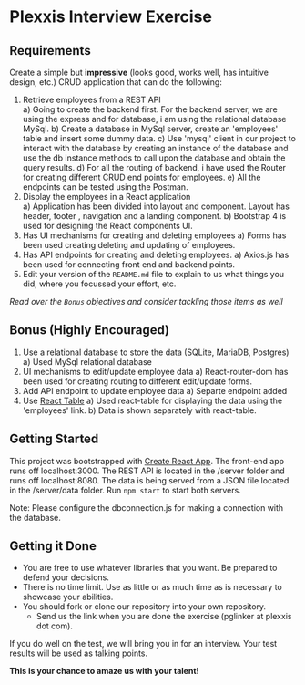 # Plexxis Interview Exercise
## Requirements
Create a simple but __impressive__ (looks good, works well, has intuitive design, etc.) CRUD application that can do the following:

1) Retrieve employees from a REST API  
    a) Going to create the backend first. For the backend server, we are using the express and for database, i am using the relational database MySql.
    b) Create a database in MySql server, create an 'employees' table and insert some dummy data.
    c) Use 'mysql' client in our project to interact with the database by creating an instance of the database and
    use the db instance methods to call upon the database and obtain the query results.
    d) For all the routing of backend, i have used the Router for creating different CRUD end points for employees.
    e) All the endpoints can be tested using the Postman.
2) Display the employees in a React application  
    a) Application has been divided into layout and component. Layout has header, footer , navigation and a landing component.
    b) Bootstrap 4 is used for designing the React components UI.
3) Has UI mechanisms for creating and deleting employees 
    a) Forms has been used creating deleting and updating of employees.
4) Has API endpoints for creating and deleting employees.
    a) Axios.js has been used for connecting front end and backend points.
5) Edit your version of the `README.md` file to explain to us what things you did, where you focussed your effort, etc.

*Read over the `Bonus` objectives and consider tackling those items as well*

## Bonus (Highly Encouraged)

1) Use a relational database to store the data (SQLite, MariaDB, Postgres)
    a) Used MySql relational database 
2) UI mechanisms to edit/update employee data
    a) React-router-dom has been used for creating routing to different edit/update forms.
3) Add API endpoint to update employee data 
    a) Separte endpoint added 
4) Use [React Table](https://react-table.js.org) 
    a) Used react-table for displaying the data using the 'employees' link.
    b) Data is shown separately with react-table.

## Getting Started
This project was bootstrapped with [Create React App](https://github.com/facebookincubator/create-react-app). The front-end app runs off localhost:3000. The REST API is located in the /server folder and runs off localhost:8080. The data is being served from a JSON file located in the /server/data folder. Run `npm start` to start both servers.

Note: Please configure the dbconnection.js for making a connection with the database.

## Getting it Done
* You are free to use whatever libraries that you want. Be prepared to defend your decisions.
* There is no time limit. Use as little or as much time as is necessary to showcase your abilities.
* You should fork or clone our repository into your own repository.
  * Send us the link when you are done the exercise (pglinker at plexxis dot com).

If you do well on the test, we will bring you in for an interview. Your test results will be used as talking points.  

 __This is your chance to amaze us with your talent!__
